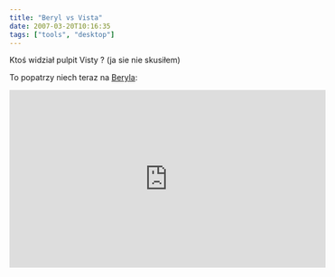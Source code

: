 ```yaml
---
title: "Beryl vs Vista"
date: 2007-03-20T10:16:35
tags: ["tools", "desktop"]
---
```


Ktoś widział pulpit Visty ? (ja sie nie skusiłem)

To popatrzy niech teraz na <a href="http://www.beryl-project.org/">Beryla</a>:

<iframe width="560" height="315" src="https://www.youtube.com/embed/ZD7QraljRfM" title="YouTube video player" frameborder="0" allow="accelerometer; autoplay; clipboard-write; encrypted-media; gyroscope; picture-in-picture; web-share" referrerpolicy="strict-origin-when-cross-origin" allowfullscreen></iframe>
